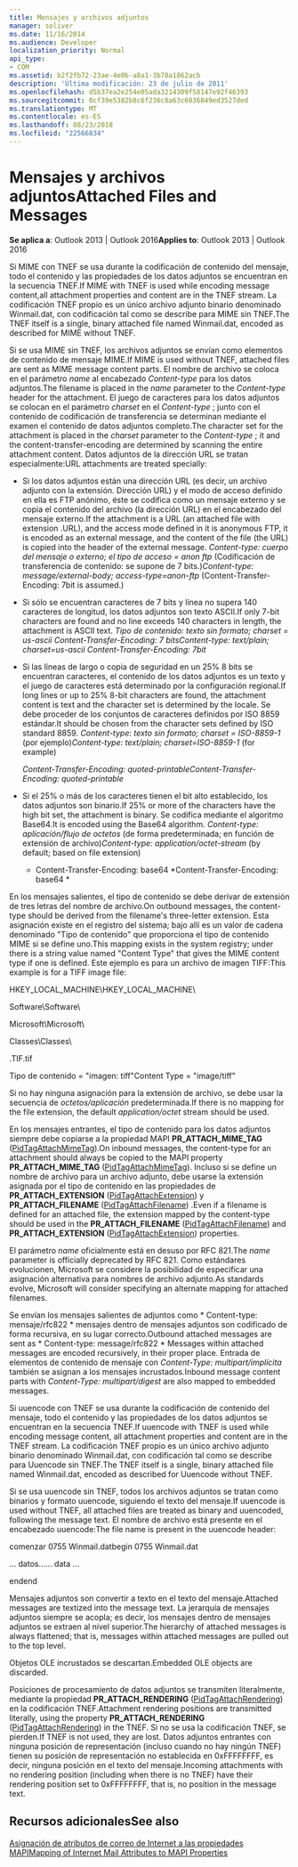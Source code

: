 ```yaml
---
title: Mensajes y archivos adjuntos
manager: soliver
ms.date: 11/16/2014
ms.audience: Developer
localization_priority: Normal
api_type:
- COM
ms.assetid: b2f2fb72-23ae-4e0b-a8a1-3b78a1862acb
description: 'Última modificación: 23 de julio de 2011'
ms.openlocfilehash: d5b37ea2e254e05ada3214309f58147e92f46393
ms.sourcegitcommit: 0cf39e5382b8c6f236c8a63c6036849ed3527ded
ms.translationtype: MT
ms.contentlocale: es-ES
ms.lasthandoff: 08/23/2018
ms.locfileid: "22566834"
---
```

# <a name="attached-files-and-messages"></a><span data-ttu-id="49068-103">Mensajes y archivos adjuntos</span><span class="sxs-lookup"><span data-stu-id="49068-103">Attached Files and Messages</span></span>

  
  
<span data-ttu-id="49068-104">**Se aplica a**: Outlook 2013 | Outlook 2016</span><span class="sxs-lookup"><span data-stu-id="49068-104">**Applies to**: Outlook 2013 | Outlook 2016</span></span> 
  
<span data-ttu-id="49068-105">Si MIME con TNEF se usa durante la codificación de contenido del mensaje, todo el contenido y las propiedades de los datos adjuntos se encuentran en la secuencia TNEF.</span><span class="sxs-lookup"><span data-stu-id="49068-105">If MIME with TNEF is used while encoding message content,all attachment properties and content are in the TNEF stream.</span></span> <span data-ttu-id="49068-106">La codificación TNEF propio es un único archivo adjunto binario denominado Winmail.dat, con codificación tal como se describe para MIME sin TNEF.</span><span class="sxs-lookup"><span data-stu-id="49068-106">The TNEF itself is a single, binary attached file named Winmail.dat, encoded as described for MIME without TNEF.</span></span> 
  
<span data-ttu-id="49068-107">Si se usa MIME sin TNEF, los archivos adjuntos se envían como elementos de contenido de mensaje MIME.</span><span class="sxs-lookup"><span data-stu-id="49068-107">If MIME is used without TNEF, attached files are sent as MIME message content parts.</span></span> <span data-ttu-id="49068-108">El nombre de archivo se coloca en el parámetro *name* al encabezado *Content-type* para los datos adjuntos.</span><span class="sxs-lookup"><span data-stu-id="49068-108">The filename is placed in the  *name*  parameter to the  *Content-type*  header for the attachment.</span></span> <span data-ttu-id="49068-109">El juego de caracteres para los datos adjuntos se colocan en el parámetro *charset* en el *Content-type* ; junto con el contenido de codificación de transferencia se determinan mediante el examen el contenido de datos adjuntos completo.</span><span class="sxs-lookup"><span data-stu-id="49068-109">The character set for the attachment is placed in the  *charset*  parameter to the  *Content-type*  ; it and the content-transfer-encoding are determined by scanning the entire attachment content.</span></span> <span data-ttu-id="49068-110">Datos adjuntos de la dirección URL se tratan especialmente:</span><span class="sxs-lookup"><span data-stu-id="49068-110">URL attachments are treated specially:</span></span> 
  
- <span data-ttu-id="49068-111">Si los datos adjuntos están una dirección URL (es decir, un archivo adjunto con la extensión. Dirección URL) y el modo de acceso definido en ella es FTP anónimo, éste se codifica como un mensaje externo y se copia el contenido del archivo (la dirección URL) en el encabezado del mensaje externo.</span><span class="sxs-lookup"><span data-stu-id="49068-111">If the attachment is a URL (an attached file with extension .URL), and the access mode defined in it is anonymous FTP, it is encoded as an external message, and the content of the file (the URL) is copied into the header of the external message.</span></span> <span data-ttu-id="49068-112">*Content-type: cuerpo del mensaje o externo; el tipo de acceso = anon ftp*  (Codificación de transferencia de contenido: se supone de 7 bits.)</span><span class="sxs-lookup"><span data-stu-id="49068-112">*Content-type: message/external-body; access-type=anon-ftp*  (Content-Transfer-Encoding: 7bit is assumed.)</span></span> 
    
- <span data-ttu-id="49068-113">Si sólo se encuentran caracteres de 7 bits y línea no supera 140 caracteres de longitud, los datos adjuntos son texto ASCII.</span><span class="sxs-lookup"><span data-stu-id="49068-113">If only 7-bit characters are found and no line exceeds 140 characters in length, the attachment is ASCII text.</span></span> <span data-ttu-id="49068-114">*Tipo de contenido: texto sin formato; charset = us-ascii Content-Transfer-Encoding: 7 bits*</span><span class="sxs-lookup"><span data-stu-id="49068-114">*Content-type: text/plain; charset=us-ascii Content-Transfer-Encoding: 7bit*</span></span> 
    
- <span data-ttu-id="49068-115">Si las líneas de largo o copia de seguridad en un 25% 8 bits se encuentran caracteres, el contenido de los datos adjuntos es un texto y el juego de caracteres está determinado por la configuración regional.</span><span class="sxs-lookup"><span data-stu-id="49068-115">If long lines or up to 25% 8-bit characters are found, the attachment content is text and the character set is determined by the locale.</span></span> <span data-ttu-id="49068-116">Se debe proceder de los conjuntos de caracteres definidos por ISO 8859 estándar.</span><span class="sxs-lookup"><span data-stu-id="49068-116">It should be chosen from the character sets defined by ISO standard 8859.</span></span> <span data-ttu-id="49068-117">*Content-type: texto sin formato; charset = ISO-8859-1*  (por ejemplo)</span><span class="sxs-lookup"><span data-stu-id="49068-117">*Content-type: text/plain; charset=ISO-8859-1*  (for example)</span></span> 
    
     <span data-ttu-id="49068-118">*Content-Transfer-Encoding: quoted-printable*</span><span class="sxs-lookup"><span data-stu-id="49068-118">*Content-Transfer-Encoding: quoted-printable*</span></span> 
    
- <span data-ttu-id="49068-119">Si el 25% o más de los caracteres tienen el bit alto establecido, los datos adjuntos son binario.</span><span class="sxs-lookup"><span data-stu-id="49068-119">If 25% or more of the characters have the high bit set, the attachment is binary.</span></span> <span data-ttu-id="49068-120">Se codifica mediante el algoritmo Base64.</span><span class="sxs-lookup"><span data-stu-id="49068-120">It is encoded using the Base64 algorithm.</span></span> <span data-ttu-id="49068-121">*Content-type: aplicación/flujo de octetos*  (de forma predeterminada; en función de extensión de archivo)</span><span class="sxs-lookup"><span data-stu-id="49068-121">*Content-type: application/octet-stream*  (by default; based on file extension)</span></span> 
    
     * <span data-ttu-id="49068-122">Content-Transfer-Encoding: base64 \*</span><span class="sxs-lookup"><span data-stu-id="49068-122">Content-Transfer-Encoding: base64 \*</span></span> 
    
<span data-ttu-id="49068-123">En los mensajes salientes, el tipo de contenido se debe derivar de extensión de tres letras del nombre de archivo.</span><span class="sxs-lookup"><span data-stu-id="49068-123">On outbound messages, the content-type should be derived from the filename's three-letter extension.</span></span> <span data-ttu-id="49068-124">Esta asignación existe en el registro del sistema; bajo allí es un valor de cadena denominado "Tipo de contenido" que proporciona el tipo de contenido MIME si se define uno.</span><span class="sxs-lookup"><span data-stu-id="49068-124">This mapping exists in the system registry; under there is a string value named "Content Type" that gives the MIME content type if one is defined.</span></span> <span data-ttu-id="49068-125">Este ejemplo es para un archivo de imagen TIFF:</span><span class="sxs-lookup"><span data-stu-id="49068-125">This example is for a TIFF image file:</span></span>
  
<span data-ttu-id="49068-126">HKEY_LOCAL_MACHINE\\</span><span class="sxs-lookup"><span data-stu-id="49068-126">HKEY_LOCAL_MACHINE\\</span></span>
  
<span data-ttu-id="49068-127">Software\\</span><span class="sxs-lookup"><span data-stu-id="49068-127">Software\\</span></span>
  
<span data-ttu-id="49068-128">Microsoft\\</span><span class="sxs-lookup"><span data-stu-id="49068-128">Microsoft\\</span></span>
  
<span data-ttu-id="49068-129">Classes\\</span><span class="sxs-lookup"><span data-stu-id="49068-129">Classes\\</span></span>
  
<span data-ttu-id="49068-130">.TIF</span><span class="sxs-lookup"><span data-stu-id="49068-130">.tif</span></span>
  
<span data-ttu-id="49068-131">Tipo de contenido = "imagen: tiff"</span><span class="sxs-lookup"><span data-stu-id="49068-131">Content Type = "image/tiff"</span></span>
  
<span data-ttu-id="49068-132">Si no hay ninguna asignación para la extensión de archivo, se debe usar la secuencia de *octetos/aplicación* predeterminada.</span><span class="sxs-lookup"><span data-stu-id="49068-132">If there is no mapping for the file extension, the default  *application/octet*  stream should be used.</span></span> 
  
<span data-ttu-id="49068-133">En los mensajes entrantes, el tipo de contenido para los datos adjuntos siempre debe copiarse a la propiedad MAPI **PR_ATTACH_MIME_TAG** ([PidTagAttachMimeTag](pidtagattachmimetag-canonical-property.md)).</span><span class="sxs-lookup"><span data-stu-id="49068-133">On inbound messages, the content-type for an attachment should always be copied to the MAPI property **PR_ATTACH_MIME_TAG** ([PidTagAttachMimeTag](pidtagattachmimetag-canonical-property.md)).</span></span> <span data-ttu-id="49068-134">Incluso si se define un nombre de archivo para un archivo adjunto, debe usarse la extensión asignada por el tipo de contenido en las propiedades de **PR_ATTACH_EXTENSION** ([PidTagAttachExtension](pidtagattachextension-canonical-property.md)) y **PR_ATTACH_FILENAME** ([PidTagAttachFilename](pidtagattachfilename-canonical-property.md)) .</span><span class="sxs-lookup"><span data-stu-id="49068-134">Even if a filename is defined for an attached file, the extension mapped by the content-type should be used in the **PR_ATTACH_FILENAME** ([PidTagAttachFilename](pidtagattachfilename-canonical-property.md)) and **PR_ATTACH_EXTENSION** ([PidTagAttachExtension](pidtagattachextension-canonical-property.md)) properties.</span></span>
  
<span data-ttu-id="49068-135">El parámetro *name* oficialmente está en desuso por RFC 821.</span><span class="sxs-lookup"><span data-stu-id="49068-135">The  *name*  parameter is officially deprecated by RFC 821.</span></span> <span data-ttu-id="49068-136">Como estándares evolucionen, Microsoft se considere la posibilidad de especificar una asignación alternativa para nombres de archivo adjunto.</span><span class="sxs-lookup"><span data-stu-id="49068-136">As standards evolve, Microsoft will consider specifying an alternate mapping for attached filenames.</span></span> 
  
<span data-ttu-id="49068-137">Se envían los mensajes salientes de adjuntos como * Content-type: mensaje/rfc822 * mensajes dentro de mensajes adjuntos son codificado de forma recursiva, en su lugar correcto.</span><span class="sxs-lookup"><span data-stu-id="49068-137">Outbound attached messages are sent as * Content-type: message/rfc822 *  Messages within attached messages are encoded recursively, in their proper place.</span></span> <span data-ttu-id="49068-138">Entrada de elementos de contenido de mensaje con *Content-Type: multipart/implícita* también se asignan a los mensajes incrustados.</span><span class="sxs-lookup"><span data-stu-id="49068-138">Inbound message content parts with  *Content-Type: multipart/digest*  are also mapped to embedded messages.</span></span> 
  
<span data-ttu-id="49068-139">Si uuencode con TNEF se usa durante la codificación de contenido del mensaje, todo el contenido y las propiedades de los datos adjuntos se encuentran en la secuencia TNEF.</span><span class="sxs-lookup"><span data-stu-id="49068-139">If uuencode with TNEF is used while encoding message content, all attachment properties and content are in the TNEF stream.</span></span> <span data-ttu-id="49068-140">La codificación TNEF propio es un único archivo adjunto binario denominado Winmail.dat, con codificación tal como se describe para Uuencode sin TNEF.</span><span class="sxs-lookup"><span data-stu-id="49068-140">The TNEF itself is a single, binary attached file named Winmail.dat, encoded as described for Uuencode without TNEF.</span></span>
  
<span data-ttu-id="49068-141">Si se usa uuencode sin TNEF, todos los archivos adjuntos se tratan como binarios y formato uuencode, siguiendo el texto del mensaje.</span><span class="sxs-lookup"><span data-stu-id="49068-141">If uuencode is used without TNEF, all attached files are treated as binary and uuencoded, following the message text.</span></span> <span data-ttu-id="49068-142">El nombre de archivo está presente en el encabezado uuencode:</span><span class="sxs-lookup"><span data-stu-id="49068-142">The file name is present in the uuencode header:</span></span>
  
 <span data-ttu-id="49068-143">comenzar 0755 Winmail.dat</span><span class="sxs-lookup"><span data-stu-id="49068-143">begin 0755 Winmail.dat</span></span> 
  
 <span data-ttu-id="49068-144">… datos...</span><span class="sxs-lookup"><span data-stu-id="49068-144">... data ...</span></span> 
  
 <span data-ttu-id="49068-145">end</span><span class="sxs-lookup"><span data-stu-id="49068-145">end</span></span> 
  
<span data-ttu-id="49068-146">Mensajes adjuntos son convertir a texto en el texto del mensaje.</span><span class="sxs-lookup"><span data-stu-id="49068-146">Attached messages are textized into the message text.</span></span> <span data-ttu-id="49068-147">La jerarquía de mensajes adjuntos siempre se acopla; es decir, los mensajes dentro de mensajes adjuntos se extraen al nivel superior.</span><span class="sxs-lookup"><span data-stu-id="49068-147">The hierarchy of attached messages is always flattened; that is, messages within attached messages are pulled out to the top level.</span></span>
  
<span data-ttu-id="49068-148">Objetos OLE incrustados se descartan.</span><span class="sxs-lookup"><span data-stu-id="49068-148">Embedded OLE objects are discarded.</span></span>
  
<span data-ttu-id="49068-149">Posiciones de procesamiento de datos adjuntos se transmiten literalmente, mediante la propiedad **PR_ATTACH_RENDERING** ([PidTagAttachRendering](pidtagattachrendering-canonical-property.md)) en la codificación TNEF.</span><span class="sxs-lookup"><span data-stu-id="49068-149">Attachment rendering positions are transmitted literally, using the property **PR_ATTACH_RENDERING** ([PidTagAttachRendering](pidtagattachrendering-canonical-property.md)) in the TNEF.</span></span> <span data-ttu-id="49068-150">Si no se usa la codificación TNEF, se pierden.</span><span class="sxs-lookup"><span data-stu-id="49068-150">If TNEF is not used, they are lost.</span></span> <span data-ttu-id="49068-151">Datos adjuntos entrantes con ninguna posición de representación (incluso cuando no hay ningún TNEF) tienen su posición de representación no establecida en 0xFFFFFFFF, es decir, ninguna posición en el texto del mensaje.</span><span class="sxs-lookup"><span data-stu-id="49068-151">Incoming attachments with no rendering position (including when there is no TNEF) have their rendering position set to 0xFFFFFFFF, that is, no position in the message text.</span></span>
  
## <a name="see-also"></a><span data-ttu-id="49068-152">Recursos adicionales</span><span class="sxs-lookup"><span data-stu-id="49068-152">See also</span></span>



[<span data-ttu-id="49068-153">Asignación de atributos de correo de Internet a las propiedades MAPI</span><span class="sxs-lookup"><span data-stu-id="49068-153">Mapping of Internet Mail Attributes to MAPI Properties</span></span>](mapping-of-internet-mail-attributes-to-mapi-properties.md)

